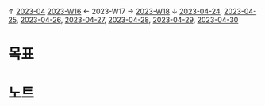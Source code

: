 
↑ [2023-04](2023-04.md)
[2023-W16](2023-W16.md) ← 2023-W17 → [2023-W18](2023-W18.md)
↓ [2023-04-24](2023-04-24.md), [2023-04-25](2023-04-25.md), [2023-04-26](2023-04-26.md), [2023-04-27](2023-04-27.md), [2023-04-28](2023-04-28.md), [2023-04-29](2023-04-29.md), [2023-04-30](2023-04-30.md)

# 목표



# 노트




